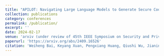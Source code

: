```yaml
---
title: "APILOT: Navigating Large Language Models to Generate Secure Code by Sidestepping Outdated API Pitfalls"
collection: publications
category: conferences
permalink: /publication/
excerpt: ''
date: 2024-02-17
venue: 'arxiv (under review of 45th IEEE Symposium on Security and Privacy)'
paperurl: 'https://arxiv.org/abs/2409.16526'
citation: 'Weiheng Bai, Keyang Xuan, Pengxiang Huang, Qiushi Wu, Jianing Wen, Jingjing Wu, Kangjie Lu'
---
```


